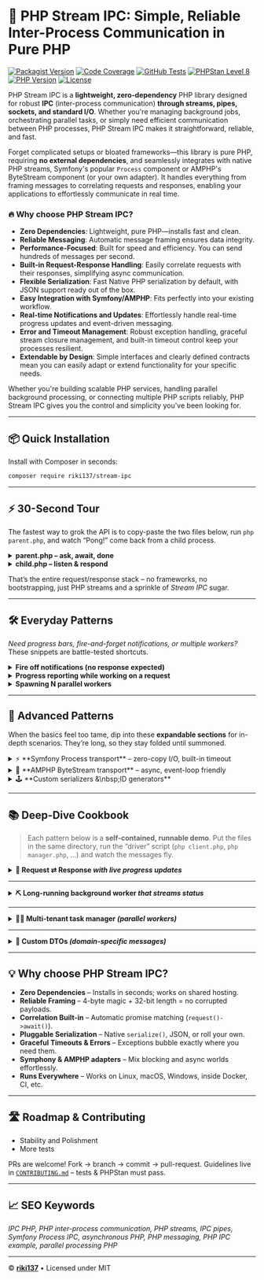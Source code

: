 # 🚀 **PHP Stream IPC**: Simple, Reliable Inter-Process Communication in Pure PHP

[![Packagist Version](https://img.shields.io/packagist/v/riki137/stream-ipc.svg)](https://packagist.org/packages/riki137/stream-ipc)
[![Code Coverage](https://codecov.io/gh/riki137/php-stream-ipc/branch/main/graph/badge.svg)](https://codecov.io/gh/riki137/php-stream-ipc)
[![GitHub Tests](https://github.com/riki137/php-stream-ipc/actions/workflows/tests.yml/badge.svg)](https://github.com/riki137/php-stream-ipc/actions/workflows/tests.yml)
[![PHPStan Level 8](https://img.shields.io/badge/PHPStan-Level%208-brightgreen.svg)](https://github.com/phpstan/phpstan)
[![PHP Version](https://img.shields.io/badge/php-8.2%2B-8892BF.svg)](https://www.php.net/)
[![License](https://img.shields.io/badge/license-MIT-yellow.svg)](LICENSE)

PHP Stream IPC is a **lightweight, zero-dependency** PHP library designed for robust **IPC** (inter-process communication) **through streams, pipes, sockets, and standard I/O**. Whether you're managing background jobs, orchestrating parallel tasks, or simply need efficient communication between PHP processes, PHP Stream IPC makes it straightforward, reliable, and fast.

Forget complicated setups or bloated frameworks—this library is pure PHP, requiring **no external dependencies**, and seamlessly integrates with native PHP streams, Symfony's popular `Process` component or AMPHP's ByteStream component (or your own adapter). It handles everything from framing messages to correlating requests and responses, enabling your applications to effortlessly communicate in real time.

### 🔥 **Why choose PHP Stream IPC?**

* **Zero Dependencies**: Lightweight, pure PHP—installs fast and clean.
* **Reliable Messaging**: Automatic message framing ensures data integrity.
* **Performance-Focused**: Built for speed and efficiency. You can send hundreds of messages per second.
* **Built-in Request-Response Handling**: Easily correlate requests with their responses, simplifying async communication.
* **Flexible Serialization**: Fast Native PHP serialization by default, with JSON support ready out of the box.
* **Easy Integration with Symfony/AMPHP**: Fits perfectly into your existing workflow.
* **Real-time Notifications and Updates**: Effortlessly handle real-time progress updates and event-driven messaging.
* **Error and Timeout Management**: Robust exception handling, graceful stream closure management, and built-in timeout control keep your processes resilient.
* **Extendable by Design**: Simple interfaces and clearly defined contracts mean you can easily adapt or extend functionality for your specific needs.

Whether you're building scalable PHP services, handling parallel background processing, or connecting multiple PHP scripts reliably, PHP Stream IPC gives you the control and simplicity you've been looking for.

---

## 📦 Quick Installation

Install with Composer in seconds:

```bash
composer require riki137/stream-ipc
```

---

## ⚡ 30-Second Tour

The fastest way to grok the API is to copy-paste the two files below,
run `php parent.php`, and watch “Pong!” come back from a child process.

<details>
<summary><strong>parent.php – ask, await, done</strong></summary>

```php
<?php
use StreamIpc\NativeIpcPeer;
use StreamIpc\Message\LogMessage;

$peer    = new NativeIpcPeer();                       // ① create peer
$cmd     = proc_open('php child.php',                 // ② launch child
             [['pipe','r'], ['pipe','w'], ['pipe','w']], $pipes);

$session = $peer->createStreamSession(...$pipes);     // ③ wrap its pipes
$reply   = $session->request(new LogMessage('Ping!')) // ④ send request
                   ->await();                         // ⑤ wait (should be extremely fast)

echo "Child said: {$reply->message}\n";               // ⑥ print response
```

</details>

<details>
<summary><strong>child.php – listen & respond</strong></summary>

```php
<?php
use StreamIpc\NativeIpcPeer;
use StreamIpc\Message\LogMessage;
use StreamIpc\Message\Message;

$peer    = new NativeIpcPeer();
$session = $peer->createStdioSession();               // ① wires STDIN/OUT

$session->onRequest(fn(Message $m)                    // ② one-liner handler
    => new LogMessage("Pong!"));                      // ③ respond

$peer->tick();                                        // ④ process once
```

</details>

That’s the entire request/response stack – no frameworks, no bootstrapping,
just PHP streams and a sprinkle of *Stream IPC* sugar.

---

## 🛠 Everyday Patterns

*Need progress bars, fire-and-forget notifications, or multiple workers?*
These snippets are battle-tested shortcuts.

<details>
<summary><strong>Fire off notifications (no response expected)</strong></summary>

```php
$session->notify(new LogMessage('Build started...'));
```

</details>

<details>
<summary><strong>Progress reporting while working on a request</strong></summary>

```php
$session->onRequest(function (Message $req, IpcSession $session) {
    for ($i = 1; $i <= 3; $i++) {
        $session->notify(new LogMessage("Step $i/3 done"));
        sleep(1);
    }
    return new LogMessage('All steps complete ✅');
});
```

</details>

<details>
<summary><strong>Spawning N parallel workers</strong></summary>

```php
$workers = [];
for ($i = 1; $i <= 4; $i++) {
    $proc          = proc_open("php worker.php $i", [['pipe','r'],['pipe','w'],['pipe','w']], $p);
    $workers[$i]   = $peer->createStreamSession(...$p);
    $workers[$i]->onMessage(fn(Message $m) => printf("[W#%d] %s\n", $i, $m->message));
}
```

</details>

---

## 🚀 Advanced Patterns

When the basics feel too tame, dip into these **expandable sections** for
in-depth scenarios. They’re long, so they stay folded until summoned.

<details>
<summary>⚡ **Symfony Process transport** – zero-copy I/O, built-in timeout</summary>

```php
use Symfony\Component\Process\Process;
use StreamIpc\SymfonyIpcPeer;
use StreamIpc\Message\LogMessage;

$process  = new Process([PHP_BINARY, 'child.php']);
$peer     = new SymfonyIpcPeer();
$session  = $peer->createSymfonyProcessSession($process);

$response = $session->request(new LogMessage('Hello 👋'), 5.0)->await();
echo $response->message;
```

</details>

<details>
<summary>🔌 **AMPHP ByteStream transport** – async, event-loop friendly</summary>

```php
use Amp\ByteStream\ResourceInputStream;
use Amp\ByteStream\ResourceOutputStream;
use StreamIpc\AmphpIpcPeer;
use StreamIpc\Message\LogMessage;

[$r1,$w1] = stream_socket_pair(STREAM_PF_UNIX, STREAM_SOCK_STREAM, STREAM_IPPROTO_IP);
[$r2,$w2] = stream_socket_pair(STREAM_PF_UNIX, STREAM_SOCK_STREAM, STREAM_IPPROTO_IP);

$peer     = new AmphpIpcPeer();
$session  = $peer->createByteStreamSession(
    new WritableResourceStream($w1),
    [new ReadableResourceStream($r2)]
);

$session->notify(new LogMessage('Async says hi!'));
$peer->tick();      // Amp’s EventLoop will drive this in real life
```

</details>

<details>
<summary>🕹 **Custom serializers &\nbsp;ID generators**</summary>

```php
use StreamIpc\NativeIpcPeer;
use StreamIpc\Serialization\JsonMessageSerializer;
use StreamIpc\Envelope\Id\RequestIdGenerator;

// JSON on the wire
$peer = new NativeIpcPeer(new JsonMessageSerializer());

// 128-bit random IDs
class UuidGen implements RequestIdGenerator {
    public function generate(): string { return bin2hex(random_bytes(16)); }
}
$peer = new NativeIpcPeer(null, new UuidGen());
```

</details>

---

## 📚 Deep-Dive Cookbook

> Each pattern below is a **self-contained, runnable demo**.
> Put the files in the same directory, run the “driver” script (`php client.php`, `php manager.php`, …) and watch the messages fly.

<details>
<summary><strong>📖 Request ⇄ Response <em>with live progress updates</em></strong></summary>

### server.php – the worker that streams progress then replies

```php
<?php
use StreamIpc\NativeIpcPeer;
use StreamIpc\Message\LogMessage;
use StreamIpc\Message\Message;

$peer    = new NativeIpcPeer();
$session = $peer->createStdioSession();

/** Answer every request with 3 progress pings + a final success */
$session->onRequest(function (Message $req, $session): Message {
    for ($i = 1; $i <= 3; $i++) {
        $session->notify(new LogMessage("Progress $i / 3"));
        sleep(1);
    }
    return new LogMessage('✅  Finished all work');
});

$peer->tick();   // block until parent closes streams
```

### client.php – the caller that shows progress in real-time

```php
<?php
use StreamIpc\NativeIpcPeer;
use StreamIpc\Message\LogMessage;
use StreamIpc\Message\Message;

$proc = proc_open('php server.php',
    [['pipe','r'], ['pipe','w'], ['pipe','w']], $pipes);

$peer    = new NativeIpcPeer();
$session = $peer->createStreamSession(...$pipes);

/** Show every notification immediately */
$session->onMessage(function (Message $m) {
    if ($m instanceof LogMessage) {
        echo "[update] {$m->message}\n";
    }
});

echo "→ sending job …\n";
$final = $session->request(new LogMessage('Start!'), 10)->await();
echo "→ DONE: {$final->message}\n";

proc_close($proc);
```

</details>

---

<details>
<summary><strong>⛏ Long-running background worker <em>that streams status</em></strong></summary>

### backgroundWorker.php

```php
<?php
use StreamIpc\NativeIpcPeer;
use StreamIpc\Message\LogMessage;

$peer    = new NativeIpcPeer();
$session = $peer->createStdioSession();

for ($i = 1; $i <= 5; $i++) {
    sleep(1);
    $session->notify(new LogMessage("Step $i/5 complete"));
}

$session->notify(new LogMessage('🎉  Task finished', 'success'));
```

### monitor.php

```php
<?php
use StreamIpc\NativeIpcPeer;
use StreamIpc\Message\LogMessage;
use StreamIpc\Message\Message;

$proc  = proc_open('php backgroundWorker.php',
    [['pipe','r'], ['pipe','w'], ['pipe','w']], $pipes);

$peer    = new NativeIpcPeer();
$session = $peer->createStreamSession(...$pipes);

$session->onMessage(function (Message $m) {
    if ($m instanceof LogMessage) {
        printf("[%s] %s\n", strtoupper($m->level), $m->message);
    }
});

while (proc_get_status($proc)['running']) {
    $peer->tick(0.1);      // non-blocking poll
}

proc_close($proc);
```

</details>

---

<details>
<summary><strong>👷‍♀️ Multi-tenant task manager <em>(parallel workers)</em></strong></summary>

### manager.php – spins up 3 workers and assigns jobs

```php
<?php
use StreamIpc\NativeIpcPeer;
use StreamIpc\Message\LogMessage;
use StreamIpc\Message\Message;

$peer      = new NativeIpcPeer();
$sessions  = [];
$processes = [];

/* Launch three child workers */
for ($id = 1; $id <= 3; $id++) {
    $p = proc_open("php worker.php $id",
        [['pipe','r'], ['pipe','w'], ['pipe','w']], $pipes);

    $sessions[$id]  = $peer->createStreamSession(...$pipes);
    $processes[$id] = $p;

    $sessions[$id]->onMessage(fn(Message $m)
        => printf("· Worker %d says: %s\n", $id, $m->message));
}

/* Fire one job at each worker */
foreach ($sessions as $id => $s) {
    $s->request(new LogMessage("Job for W$id"));
}

/* Pump until everybody is done */
while (array_filter($processes, fn($p) => proc_get_status($p)['running'])) {
    $peer->tick(0.05);
}

array_walk($processes, 'proc_close');
```

### worker.php – does its thing, streams updates, replies

```php
<?php
use StreamIpc\NativeIpcPeer;
use StreamIpc\Message\LogMessage;
use StreamIpc\Message\Message;

$wid     = $argv[1] ?? '?';
$peer    = new NativeIpcPeer();
$session = $peer->createStdioSession();

$session->onRequest(function (Message $m, $s) use ($wid): Message {
    $s->notify(new LogMessage("[$wid] starting"));
    sleep(1);
    $s->notify(new LogMessage("[$wid] halfway"));
    sleep(1);
    return new LogMessage("[$wid] done");
});

$peer->tick();
```

</details>

---

<details>
<summary><strong>🧩 Custom DTOs <em>(domain-specific messages)</em></strong></summary>

### src/TaskMessage.php – your own typed message

```php
<?php
namespace App\Messages;

use StreamIpc\Message\Message;

final readonly class TaskMessage implements Message
{
    public function __construct(
        public string $action,
        public array  $params = [],
    ) {}
}
```

### usage.php – sending custom messages

```php
<?php
use StreamIpc\NativeIpcPeer;
use App\Messages\TaskMessage;

$peer    = new NativeIpcPeer();
$session = $peer->createStdioSession();

/* Fire-and-forget notification */
$session->notify(new TaskMessage('reindex', ['db' => 'catalog']));

/* Or ask for a result */
$reply = $session->request(new TaskMessage('checksum', ['path' => '/dump.sql']))
                ->await();
var_dump($reply);
```

</details>

---

## 💡 Why choose **PHP Stream IPC**?

* **Zero Dependencies** – Installs in seconds; works on shared hosting.
* **Reliable Framing** – 4-byte magic + 32-bit length = no corrupted payloads.
* **Correlation Built-in** – Automatic promise matching (`request()->await()`).
* **Pluggable Serialization** – Native `serialize()`, JSON, or roll your own.
* **Graceful Timeouts & Errors** – Exceptions bubble exactly where you need them.
* **Symphony & AMPHP adapters** – Mix blocking and async worlds effortlessly.
* **Runs Everywhere** – Works on Linux, macOS, Windows, inside Docker, CI, etc.

---

## 🛣 Roadmap & Contributing

- Stability and Polishment
- More tests

PRs are welcome! Fork → branch → commit → pull-request.
Guidelines live in [`CONTRIBUTING.md`](CONTRIBUTING.md) – tests & PHPStan must pass.

---

## 📈 SEO Keywords

*IPC PHP, PHP inter-process communication, PHP streams, IPC pipes, Symfony Process IPC, asynchronous PHP, PHP messaging, PHP IPC example, parallel processing PHP*

---

© [**riki137**](https://github.com/riki137) • Licensed under MIT
